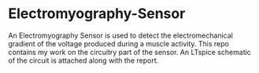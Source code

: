 # Electromyography-Sensor
An Electromyography Sensor is used to detect the electromechanical gradient of the voltage produced during a muscle activity. This repo contains my work on the circuitry part of the sensor. An LTspice schematic of the circuit is attached along with the report. 
